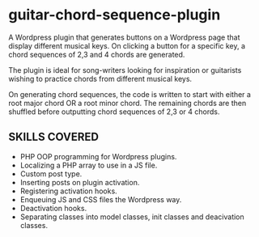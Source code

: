 # guitar-chord-sequence-plugin
A Wordpress plugin that generates buttons on a Wordpress page that display different musical keys.
On clicking a button for a specific key, a chord sequences of 2,3 and 4 chords are generated.

The plugin is ideal for song-writers looking for inspiration or guitarists wishing to practice chords from different musical keys.

On generating chord sequences, the code is written to start with either a root major chord OR a root minor chord.  The remaining chords are then shuffled before outputting chord sequences of 2,3 or 4 chords.

## SKILLS COVERED
- PHP OOP programming for Wordpress plugins.
- Localizing a PHP array to use in a JS file.
- Custom post type.
- Inserting posts on plugin activation.
- Registering activation hooks.
- Enqueuing JS and CSS files the Wordpress way.
- Deactivation hooks.
- Separating classes into model classes, init classes and deacivation classes.



